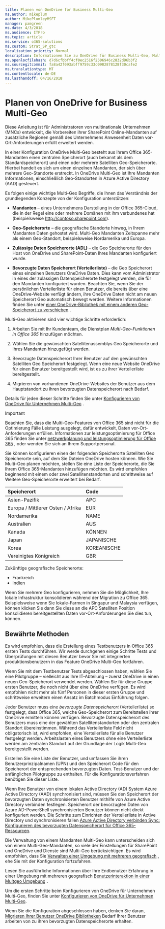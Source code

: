 ```yaml
---
title: Planen von OneDrive for Business Multi-Geo
ms.author: mikeplum
author: MikePlumleyMSFT
manager: pamgreen
ms.date: 4/3/2018
ms.audience: ITPro
ms.topic: article
ms.service: o365-solutions
ms.custom: Strat_SP_gtc
localization_priority: Normal
description: Informationen Sie zu OneDrive für Business Multi-Geo, Multi-Geo Funktionsweise und welche Geo-Speicherorte für die Speicherung von Daten zur Verfügung stehen.
ms.openlocfilehash: d7d6cfbbff4cf0ec2516f2506946c2832d96b3f2
ms.sourcegitcommit: fa8a42f093abff9759c33c0902878128f30cafe2
ms.translationtype: MT
ms.contentlocale: de-DE
ms.lasthandoff: 04/16/2018
---
```

# <a name="plan-for-onedrive-for-business-multi-geo"></a>Planen von OneDrive for Business Multi-Geo

Diese Anleitung ist für Administratoren von multinationale Unternehmen (MNCs) entwickelt, die Vorbereiten ihrer SharePoint Online-Mandanten auf zusätzliche Regionen gemäß des Unternehmens Anwesenheit Daten vor-Ort-Anforderungen erfüllt erweitert werden.

In einer Konfiguration OneDrive Multi-Geo besteht aus Ihrem Office 365-Mandanten einen zentralen Speicherort (auch bekannt als dem Standardspeicherort) und einen oder mehrere Satelliten Geo-Speicherorte. Hierbei handelt es sich um einen einzelnen Mandanten, der sich über mehrere Geo-Standorte erstreckt. In OneDrive Multi-Geo ist Ihre Mandanten Informationen, einschließlich Geo-Standorten in Azure Active Directory (AAD) gesteuert. 

Es folgen einige wichtige Multi-Geo Begriffe, die Ihnen das Verständnis der grundlegenden Konzepte von der Konfiguration unterstützen:

-   **Mandanten** – eines Unternehmens Darstellung in der Office 365-Cloud, die in der Regel eine oder mehrere Domänen mit ihm verbundenes hat (beispielsweise http://contoso.sharepoint.com). 

-   **Geo-Speicherorte** – die geografische Standorte hinweg, in Ihrem Mandanten Daten gehostet wird. Multi-Geo Mandanten Zeitspanne mehr als einem Geo-Standort, beispielsweise Nordamerika und Europa.

-   **Zulässige Daten Speicherorte (ADL)** – die Geo Speicherorte für den Host von OneDrive und SharePoint-Daten Ihres Mandanten konfiguriert wurde.

-   **Bevorzugte Daten Speicherort (Verteilerliste)** – die Geo Speicherort eines einzelnen Benutzers OneDrive Daten. Dies kann vom Administrator in eines der zulässigen Datenspeicherorte festgelegt werden, die für den Mandanten konfiguriert wurden. Beachten Sie, wenn Sie der persönlichen Verteilerliste für einen Benutzer, die bereits über eine OneDrive-Website verfügt ändern, ihre OneDrive Daten nicht am neuen Speicherort Geo automatisch bewegt werden. Weitere Informationen finden Sie unter [einer OneDrive-Bibliothek mit einem anderen Geo-Speicherort zu verschieben](move-onedrive-between-geo-locations.md) .

Multi-Geo aktivieren sind vier wichtige Schritte erforderlich:

1.  Arbeiten Sie mit Ihr Kundenteam, die Dienstplan _Multi-Geo-Funktionen in Office 365_ hinzufügen möchten.

2.  Wählen Sie die gewünschten Satellitenassemblys Geo Speicherorte und Ihres Mandanten hinzugefügt werden.

3.  Bevorzugte Datenspeicherort Ihrer Benutzer auf den gewünschten Satelliten Geo Speicherort festgelegt. Wenn eine neue Website OneDrive für einen Benutzer bereitgestellt wird, ist es zu ihrer Verteilerliste bereitgestellt.

4.  Migrieren von vorhandenen OneDrive-Websites der Benutzer aus dem Hauptstandort zu ihren bevorzugten Datenspeicherort nach Bedarf.

Details für jeden dieser Schritte finden Sie unter [Konfigurieren von OneDrive für Unternehmen Multi-Geo](multi-geo-tenant-configuration.md) .

> [!IMPORTANT]
> Beachten Sie, dass die Multi-Geo-Features von Office 365 sind nicht für die Optimierung Fälle Leistung ausgelegt, dafür entwickelt, Daten vor-Ort-Anforderungen erfüllen. Informationen zur leistungsoptimierung für Office 365 finden Sie unter [netzwerkplanung und leistungsoptimierung für Office 365](https://support.office.com/article/e5f1228c-da3c-4654-bf16-d163daee8848) , oder wenden Sie sich an Ihrem Supportpersonal.

Sie können konfigurieren einen der folgenden Speicherorte Satelliten Geo Speicherorte sein, auf dem Sie Dateien OneDrive hosten können. Wie Sie Multi-Geo planen möchten, stellen Sie eine Liste der Speicherorte, die Sie Ihrem Office 365-Mandanten hinzufügen möchten. Es wird empfohlen beginnend mit einem oder zwei Satellitenstandorten und schrittweise auf Weitere Geo-Speicherorte erweitert bei Bedarf.

<table>
<thead>
<tr class="header">
<th align="left"><strong>Speicherort</strong></th>
<th align="left"><strong>Code</strong></th>
</tr>
</thead>
<tbody>
<tr class="odd">
<td align="left">Asien-Pazifik</td>
<td align="left">APC</td>
</tr>
<tr class="even">
<td align="left">Europa / Mittlerer Osten / Afrika</td>
<td align="left">EUR</td>
</tr>
<tr class="odd">
<td align="left">Nordamerika</td>
<td align="left">NAME</td>
</tr>
<tr class="even">
<td align="left">Australien</td>
<td align="left">AUS</td>
</tr>
<tr class="odd">
<td align="left">Kanada</td>
<td align="left">KÖNNEN</td>
</tr>
<tr class="odd">
<td align="left">Japan</td>
<td align="left">JAPANISCHE</td>
</tr>
<tr class="even">
<td align="left">Korea</td>
<td align="left">KOREANISCHE</td>
</tr>
<tr class="odd">
<td align="left">Vereinigtes Königreich</td>
<td align="left">GBR</td>
</tr>
</tbody>
</table>

Zukünftige geografische Speicherorte:
  
- Frankreich
- Indien

Wenn Sie mehrere Geo konfigurieren, nehmen Sie die Möglichkeit, Ihre lokale Infrastruktur konsolidieren während der Migration zu Office 365. Beispielsweise wenn Sie lokale-Farmen in Singapur und Malaysia verfügen, können klicken Sie dann Sie diese an die APC Satelliten Position konsolidieren bereitgestellten Daten vor-Ort-Anforderungen Sie dies tun, können.

## <a name="best-practices"></a>Bewährte Methoden

Es wird empfohlen, dass die Erstellung eines Testbenutzers in Office 365 ersten Tests durchführen. Wir werde durchgehen einige Schritte Tests und Überprüfungen mit diesen Benutzer bevor Sie mit integrierten produktionsbenutzern in das Feature OneDrive Multi-Geo fortfahren.

Wenn Sie mit dem Testbenutzer Tests abgeschlossen haben, wählen Sie eine Pilotgruppe – vielleicht aus Ihre IT-Abteilung – zuerst OneDrive in einen neuen Geo-Speicherort verwendet werden. Wählen Sie für diese Gruppe ersten Benutzer, die noch nicht über eine OneDrive verfügen. Es wird empfohlen nicht mehr als fünf Personen in dieser ersten Gruppe und schrittweise erweitern einen Ansatz im Batchmodus Einführung folgen.

Jeder Benutzer muss eine *bevorzugte Datenspeicherort* (Verteilerliste) so festgelegt, dass Office 365, welche Geo-Speicherort zum Bereitstellen ihrer OneDrive ermitteln können verfügen. Bevorzugte Datenspeicherort des Benutzers muss eine der gewählten Satellitenstandorten oder den zentralen Standort übereinstimmen. Während das Verteilerliste Feld nicht obligatorisch ist, wird empfohlen, eine Verteilerliste für alle Benutzer festgelegt werden. Arbeitslasten eines Benutzers ohne eine Verteilerliste werden am zentralen Standort auf der Grundlage der Logik Multi-Geo bereitgestellt werden.   

Erstellen Sie eine Liste der Benutzer, und umfassen Sie ihren Benutzerprinzipalnamen (UPN) und den Speicherort Code für den Speicherort der entsprechenden bevorzugten Daten. Test-Benutzer und der anfänglichen Pilotgruppe zu enthalten. Für die Konfigurationsverfahren benötigen Sie dieser Liste.

Wenn Ihre Benutzer von einem lokalen Active Directory (AD) System Azure Active Directory (AAD) synchronisiert sind, müssen Sie den Speicherort der bevorzugten Daten synchronisierten Benutzer mithilfe von Azure Active Directory verbinden festlegen. Speicherort der bevorzugten Daten von Azure AD-PowerShell synchronisierten Benutzer können nicht direkt konfiguriert werden. Die Schritte zum Einrichten der Verteilerliste in Active Directory und synchronisieren fallen [Azure Active Directory verbinden Sync: Konfigurieren des bevorzugten Datenspeicherort für Office 365-Ressourcen](https://docs.microsoft.com/en-us/azure/active-directory/connect/active-directory-aadconnectsync-feature-preferreddatalocation).

Die Verwaltung von einem Mandanten Multi-Geo kann unterscheiden sich von einem Multi-Geo-Mandanten, so viele der Einstellungen für SharePoint und OneDrive und Dienste sind Multi-Geo berücksichtigen. Es wird empfohlen, dass Sie [Verwalten einer Umgebung mit mehreren geografisch](administering-a-multi-geo-environment.md) , ehe Sie mit der Konfiguration fortzufahren.

Lesen Sie ausführliche Informationen über Ihre Endbenutzer Erfahrung in einer Umgebung mit mehreren geografisch [Benutzerinteraktion in einer Multgeo Umgebung](multi-geo-user-experience.md) .

Um die ersten Schritte beim Konfigurieren von OneDrive für Unternehmen Multi-Geo, finden Sie unter [Konfigurieren von OneDrive für Unternehmen Multi-Geo](multi-geo-tenant-configuration.md).

Wenn Sie die Konfiguration abgeschlossen haben, denken Sie daran, [Migrieren Ihrer Benutzer OneDrive Bibliotheken](move-onedrive-between-geo-locations.md) Bedarf Ihrer Benutzer arbeiten von zu ihren bevorzugten Datenspeicherorte erhalten.
